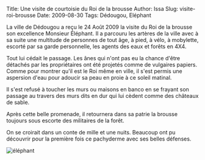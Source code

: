 Title: Une visite de courtoisie du Roi de la brousse
Author: Issa
Slug: visite-roi-brousse
Date: 2009-08-30
Tags: Dédougou, Eléphant

La ville de Dédougou a reçu le 24 Août 2009 la visite du Roi de la brousse son excellence Monsieur Éléphant. Il a parcouru les artères de la ville avec à sa suite une multitude de personnes de tout âge, à pied, à vélo, à mobylette, escorté par sa garde personnelle, les agents des eaux et forêts en 4X4. 

Tout lui cédait le passage. Les ânes qui n'ont pas eu la chance d'être détachés par les propriétaires ont été projetés comme de vulgaires papiers. Comme pour montrer qu'il est le Roi même en ville, il s'est permis une aspersion d'eau pour adoucir sa peau en proie à ce soleil matinal. 

Il s'est refusé à toucher les murs ou maisons en banco en se frayant son passage au travers des murs dits en dur qui lui cèdent comme des châteaux de sable. 

Après cette belle promenade, il retournera dans sa patrie la brousse toujours sous escorte des militaires de la forêt. 

On se croirait dans un conte de mille et une nuits. Beaucoup ont pu découvrir pour la première fois ce pachyderme avec ses belles défenses.


 ![éléphant][1]


  [1]: /static/data/images/elephantt_24_08_09.jpg
